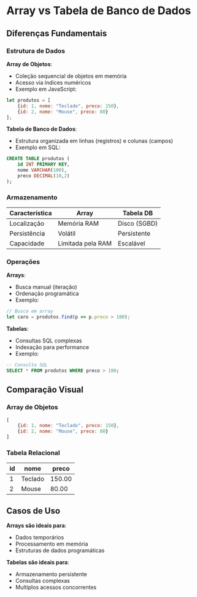 # Array vs Tabela de Banco de Dados

## Diferenças Fundamentais

### Estrutura de Dados
**Array de Objetos**:
- Coleção sequencial de objetos em memória
- Acesso via índices numéricos
- Exemplo em JavaScript:
```javascript
let produtos = [
    {id: 1, nome: "Teclado", preco: 150},
    {id: 2, nome: "Mouse", preco: 80}
];
```

**Tabela de Banco de Dados**:
- Estrutura organizada em linhas (registros) e colunas (campos)
- Exemplo em SQL:
```sql
CREATE TABLE produtos (
    id INT PRIMARY KEY,
    nome VARCHAR(100),
    preco DECIMAL(10,2)
);
```

### Armazenamento
| Característica | Array | Tabela DB |
|---------------|-------|----------|
| Localização | Memória RAM | Disco (SGBD) |
| Persistência | Volátil | Persistente |
| Capacidade | Limitada pela RAM | Escalável |

### Operações
**Arrays**:
- Busca manual (iteração)
- Ordenação programática
- Exemplo:
```javascript
// Busca em array
let caro = produtos.find(p => p.preco > 100);
```

**Tabelas**:
- Consultas SQL complexas
- Indexação para performance
- Exemplo:
```sql
-- Consulta SQL
SELECT * FROM produtos WHERE preco > 100;
```

## Comparação Visual

### Array de Objetos
```javascript
[
    {id: 1, nome: "Teclado", preco: 150},
    {id: 2, nome: "Mouse", preco: 80}
]
```

### Tabela Relacional
| id | nome    | preco |
|----|---------|-------|
| 1  | Teclado | 150.00|
| 2  | Mouse   | 80.00 |

## Casos de Uso

**Arrays são ideais para**:
- Dados temporários
- Processamento em memória
- Estruturas de dados programáticas

**Tabelas são ideais para**:
- Armazenamento persistente
- Consultas complexas
- Multiplos acessos concorrentes
